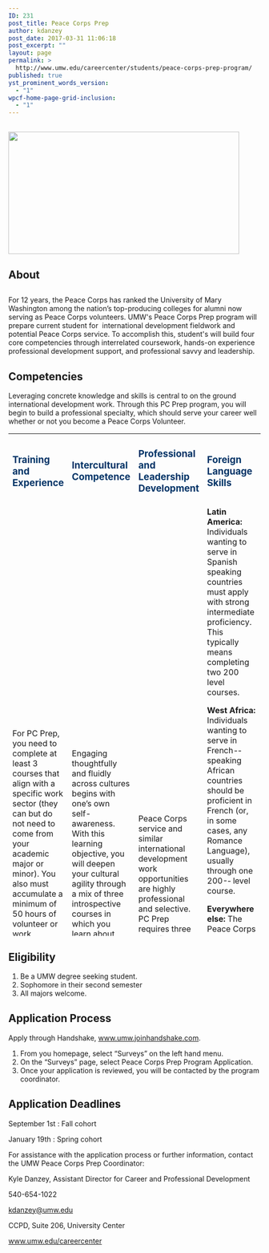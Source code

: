 ```yaml
---
ID: 231
post_title: Peace Corps Prep
author: kdanzey
post_date: 2017-03-31 11:06:18
post_excerpt: ""
layout: page
permalink: >
  http://www.umw.edu/careercenter/students/peace-corps-prep-program/
published: true
yst_prominent_words_version:
  - "1"
wpcf-home-page-grid-inclusion:
  - "1"
---
```

<h2></h2>
<h2><strong><img class=" wp-image-235 alignright" src="http://www.umw.edu/careercenter/wp-content/uploads/sites/41/2017/03/PeaceCorpsPrep-1-300x159.jpg" alt="" width="461" height="244" /></strong></h2>
<h2><strong>About</strong></h2>
<h2></h2>
<h2></h2>
<h2></h2>
For 12 years, the Peace Corps has ranked the University of Mary Washington among the nation’s top-producing colleges for alumni now serving as Peace Corps volunteers. UMW's Peace Corps Prep program will prepare current student for  international development fieldwork and potential Peace Corps service. To accomplish this, student's will build four core competencies through interrelated coursework, hands-on experience professional development support, and professional savvy and leadership.
<h2><strong>Competencies
</strong></h2>
Leveraging concrete knowledge and skills is central to on the ground international development work. Through this PC Prep program, you will begin to build a professional specialty, which should serve your career well whether or not you become a Peace Corps Volunteer.
<table style="height: 1002px" width="1666">
<tbody>
<tr>
<td width="229">
<h3><span style="color: #003366"><strong>Training and Experience</strong></span></h3>
</td>
<td width="229">
<h3><strong><span style="color: #003366">Intercultural Competence</span></strong></h3>
</td>
<td width="229">
<h3><span style="color: #003366"><strong>Professional and Leadership Development</strong></span></h3>
</td>
<td width="229">
<h3><span style="color: #003366"><strong>Foreign Language Skills</strong></span></h3>
</td>
</tr>
<tr>
<td width="229">For PC Prep, you need to complete at least 3 courses that align with a specific work sector (they can but do not need to come from your academic major or minor). You also must accumulate a minimum of 50 hours of volunteer or work experience in that same sector, preferably in a teaching or outreach capacity.
Sector:
Education
Health
Environment
Agriculture
Youth in Development
Community Economic Development</td>
<td width="229">Engaging thoughtfully and fluidly across cultures begins with one’s own self-awareness. With this learning objective, you will deepen your cultural agility through a mix of three introspective courses in which you learn about others while reflecting upon your own self in relation to others. The goal is for you to build your capacity to shift perspective and behavior around relevant cultural differences.</td>
<td width="229">
<p style="text-align: left">Peace Corps service and similar international development work opportunities are highly professional and selective. PC Prep requires three specific activities that will strengthen your candidacy for the Peace Corps (or any other professional endeavor).</p>
</td>
<td width="229"><strong>Latin America:</strong> Individuals wanting to serve in Spanish speaking countries must apply with strong intermediate proficiency. This typically means completing two 200 level courses.

<strong>West Africa:</strong> Individuals wanting to serve in French-­‐speaking African countries should be proficient in French (or, in some cases, any Romance Language), usually through one 200-­‐ level course.

<strong>Everywhere else: </strong>The Peace Corps has no explicit language requirements for individuals applying to serve in most other countries. However, you will still likely learn and utilize another language during service, so it is only helpful to have taken at least one foreign language class.

<strong>Note:</strong> If you are a strong native speaker and hope to serve in a country that speaks your same language, you can skip this requirement!</td>
</tr>
</tbody>
</table>
<h2><strong>Eligibility</strong></h2>
<ol>
 	<li>Be a UMW degree seeking student.</li>
 	<li>Sophomore in their second semester</li>
 	<li>All majors welcome.</li>
</ol>
<h2><strong>Application Process</strong></h2>
Apply through Handshake, <a href="http://www.umw.joinhandshake.com">www.umw.joinhandshake.com</a>.
<ol>
 	<li>From you homepage, select “Surveys” on the left hand menu.</li>
 	<li>On the “Surveys” page, select Peace Corps Prep Program Application.</li>
 	<li>Once your application is reviewed, you will be contacted by the program coordinator.</li>
</ol>
<h2><strong>Application Deadlines
</strong></h2>
September 1st : Fall cohort

January 19th : Spring cohort

For assistance with the application process or further information, contact the UMW Peace Corps Prep Coordinator:

Kyle Danzey, Assistant Director for Career and Professional Development

540-654-1022

<a href="mailto:kdanzey@umw.edu">kdanzey@umw.edu</a>

CCPD, Suite 206, University Center

<a href="http://www.umw.edu/careercenter">www.umw.edu/careercenter</a>

&nbsp;

&nbsp;